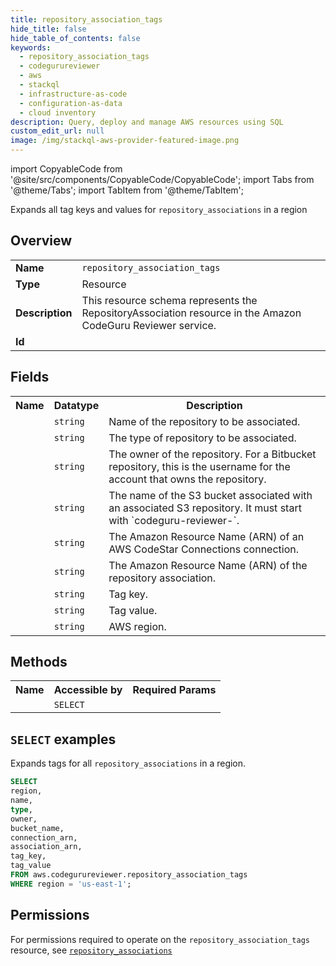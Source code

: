 ```yaml
---
title: repository_association_tags
hide_title: false
hide_table_of_contents: false
keywords:
  - repository_association_tags
  - codegurureviewer
  - aws
  - stackql
  - infrastructure-as-code
  - configuration-as-data
  - cloud inventory
description: Query, deploy and manage AWS resources using SQL
custom_edit_url: null
image: /img/stackql-aws-provider-featured-image.png
---
```


import CopyableCode from '@site/src/components/CopyableCode/CopyableCode';
import Tabs from '@theme/Tabs';
import TabItem from '@theme/TabItem';

Expands all tag keys and values for <code>repository_associations</code> in a region

## Overview
<table>
<tbody>
<tr><td><b>Name</b></td><td><code>repository_association_tags</code></td></tr>
<tr><td><b>Type</b></td><td>Resource</td></tr>
<tr><td><b>Description</b></td><td>This resource schema represents the RepositoryAssociation resource in the Amazon CodeGuru Reviewer service.</td></tr>
<tr><td><b>Id</b></td><td><CopyableCode code="aws.codegurureviewer.repository_association_tags" /></td></tr>
</tbody>
</table>

## Fields
<table>
<tbody>
<tr><th>Name</th><th>Datatype</th><th>Description</th></tr><tr><td><CopyableCode code="name" /></td><td><code>string</code></td><td>Name of the repository to be associated.</td></tr>
<tr><td><CopyableCode code="type" /></td><td><code>string</code></td><td>The type of repository to be associated.</td></tr>
<tr><td><CopyableCode code="owner" /></td><td><code>string</code></td><td>The owner of the repository. For a Bitbucket repository, this is the username for the account that owns the repository.</td></tr>
<tr><td><CopyableCode code="bucket_name" /></td><td><code>string</code></td><td>The name of the S3 bucket associated with an associated S3 repository. It must start with `codeguru-reviewer-`.</td></tr>
<tr><td><CopyableCode code="connection_arn" /></td><td><code>string</code></td><td>The Amazon Resource Name (ARN) of an AWS CodeStar Connections connection.</td></tr>
<tr><td><CopyableCode code="association_arn" /></td><td><code>string</code></td><td>The Amazon Resource Name (ARN) of the repository association.</td></tr>
<tr><td><CopyableCode code="tag_key" /></td><td><code>string</code></td><td>Tag key.</td></tr>
<tr><td><CopyableCode code="tag_value" /></td><td><code>string</code></td><td>Tag value.</td></tr>
<tr><td><CopyableCode code="region" /></td><td><code>string</code></td><td>AWS region.</td></tr>
</tbody>
</table>

## Methods

<table>
<tbody>
  <tr>
    <th>Name</th>
    <th>Accessible by</th>
    <th>Required Params</th>
  </tr>
  <tr>
    <td><CopyableCode code="list_resources" /></td>
    <td><code>SELECT</code></td>
    <td><CopyableCode code="region" /></td>
  </tr>
</tbody>
</table>

## `SELECT` examples
Expands tags for all <code>repository_associations</code> in a region.
```sql
SELECT
region,
name,
type,
owner,
bucket_name,
connection_arn,
association_arn,
tag_key,
tag_value
FROM aws.codegurureviewer.repository_association_tags
WHERE region = 'us-east-1';
```


## Permissions

For permissions required to operate on the <code>repository_association_tags</code> resource, see <a href="/services/codegurureviewer/repository_associations/#permissions"><code>repository_associations</code></a>


